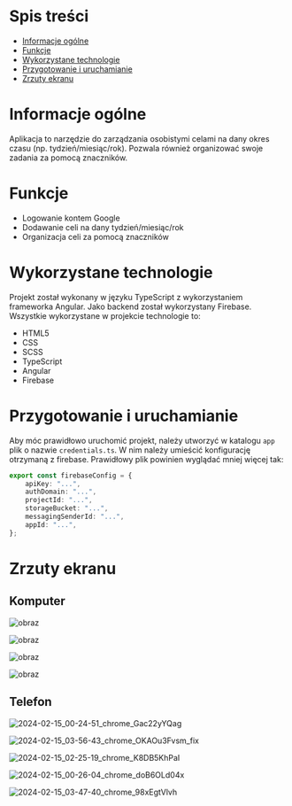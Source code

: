 # Spis treści

- [Informacje ogólne](#informacje-ogólne)
- [Funkcje](#funkcje)
- [Wykorzystane technologie](#wykorzystane-technologie)
- [Przygotowanie i uruchamianie](#przygotowanie-i-uruchamianie)
- [Zrzuty ekranu](#zrzuty-ekranu)

# Informacje ogólne

Aplikacja to narzędzie do zarządzania osobistymi celami na dany okres czasu (np. tydzień/miesiąc/rok). Pozwala również organizować swoje zadania za pomocą znaczników.

# Funkcje

- Logowanie kontem Google
- Dodawanie celi na dany tydzień/miesiąc/rok
- Organizacja celi za pomocą znaczników

# Wykorzystane technologie

Projekt został wykonany w języku TypeScript z wykorzystaniem frameworka Angular. Jako backend został wykorzystany Firebase. Wszystkie wykorzystane w projekcie technologie to:
- HTML5
- CSS
- SCSS
- TypeScript
- Angular
- Firebase

# Przygotowanie i uruchamianie

Aby móc prawidłowo uruchomić projekt, należy utworzyć w katalogu ```app``` plik o nazwie ```credentials.ts```. W nim należy umieścić konfigurację otrzymaną z firebase. Prawidłowy plik powinien wyglądać mniej więcej tak:

```typescript
export const firebaseConfig = {
    apiKey: "...",
    authDomain: "...",
    projectId: "...",
    storageBucket: "...",
    messagingSenderId: "...",
    appId: "...",
};
```

# Zrzuty ekranu

## Komputer

![obraz](https://github.com/RadCraftplay/tpf/assets/6819852/924615b6-9e93-415c-83b4-527eca170ce2)

![obraz](https://github.com/RadCraftplay/tpf/assets/6819852/3672ddb2-706c-4333-b382-6c99d958f638)

![obraz](https://github.com/RadCraftplay/tpf/assets/6819852/c78f05d3-cb91-4b64-8544-8f8287f908dc)

![obraz](https://github.com/RadCraftplay/tpf/assets/6819852/0b4db897-7672-4954-8ddf-15a2617561dc)

## Telefon

![2024-02-15_00-24-51_chrome_Gac22yYQag](https://github.com/RadCraftplay/tpf/assets/6819852/cc6aa18b-716f-437d-a75e-55d44d44cc1a)

![2024-02-15_03-56-43_chrome_OKAOu3Fvsm_fix](https://github.com/RadCraftplay/tpf/assets/6819852/e761fece-bbb1-45b2-8e64-fa1ee93bf594)

![2024-02-15_02-25-19_chrome_K8DB5KhPaI](https://github.com/RadCraftplay/tpf/assets/6819852/1879159a-830d-4186-a90e-21a6fd42481e)

![2024-02-15_00-26-04_chrome_doB6OLd04x](https://github.com/RadCraftplay/tpf/assets/6819852/989f4d08-71d0-47d3-b044-cb2900ae281f)

![2024-02-15_03-47-40_chrome_98xEgtVlvh](https://github.com/RadCraftplay/tpf/assets/6819852/631de165-a489-4d4b-8e0d-c33e642fd97e)




